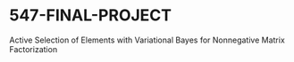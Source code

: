# 547-FINAL-PROJECT
Active Selection of Elements with Variational Bayes for Nonnegative Matrix Factorization
